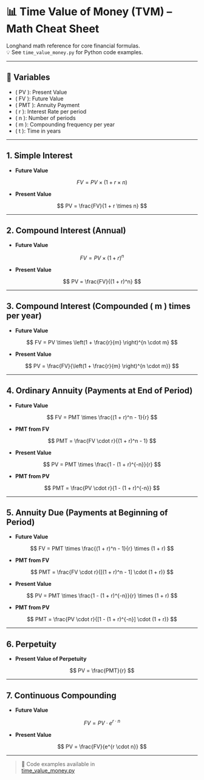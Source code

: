 # 📊 Time Value of Money (TVM) – Math Cheat Sheet

Longhand math reference for core financial formulas.  
💡 See `time_value_money.py` for Python code examples.

---

## 📌 Variables

- \( PV \): Present Value  
- \( FV \): Future Value  
- \( PMT \): Annuity Payment  
- \( r \): Interest Rate per period  
- \( n \): Number of periods  
- \( m \): Compounding frequency per year  
- \( t \): Time in years  

---

## 1. Simple Interest

- **Future Value**

$$
FV = PV \times (1 + r \times n)
$$

- **Present Value**

$$
PV = \frac{FV}{1 + r \times n}
$$

---

## 2. Compound Interest (Annual)

- **Future Value**

$$
FV = PV \times (1 + r)^n
$$

- **Present Value**

$$
PV = \frac{FV}{(1 + r)^n}
$$

---

## 3. Compound Interest (Compounded \( m \) times per year)

- **Future Value**

$$
FV = PV \times \left(1 + \frac{r}{m} \right)^{n \cdot m}
$$

- **Present Value**

$$
PV = \frac{FV}{\left(1 + \frac{r}{m} \right)^{n \cdot m}}
$$

---

## 4. Ordinary Annuity (Payments at End of Period)

- **Future Value**

$$
FV = PMT \times \frac{(1 + r)^n - 1}{r}
$$

- **PMT from FV**

$$
PMT = \frac{FV \cdot r}{(1 + r)^n - 1}
$$

- **Present Value**

$$
PV = PMT \times \frac{1 - (1 + r)^{-n}}{r}
$$

- **PMT from PV**

$$
PMT = \frac{PV \cdot r}{1 - (1 + r)^{-n}}
$$

---

## 5. Annuity Due (Payments at Beginning of Period)

- **Future Value**

$$
FV = PMT \times \frac{(1 + r)^n - 1}{r} \times (1 + r)
$$

- **PMT from FV**

$$
PMT = \frac{FV \cdot r}{[(1 + r)^n - 1] \cdot (1 + r)}
$$

- **Present Value**

$$
PV = PMT \times \frac{1 - (1 + r)^{-n}}{r} \times (1 + r)
$$

- **PMT from PV**

$$
PMT = \frac{PV \cdot r}{[1 - (1 + r)^{-n}] \cdot (1 + r)}
$$

---

## 6. Perpetuity

- **Present Value of Perpetuity**

$$
PV = \frac{PMT}{r}
$$

---

## 7. Continuous Compounding

- **Future Value**

$$
FV = PV \cdot e^{r \cdot n}
$$

- **Present Value**

$$
PV = \frac{FV}{e^{r \cdot n}}
$$

---

> 📎 Code examples available in  
> [time_value_money.py](FinTech/TVM/time_value_money.py)
